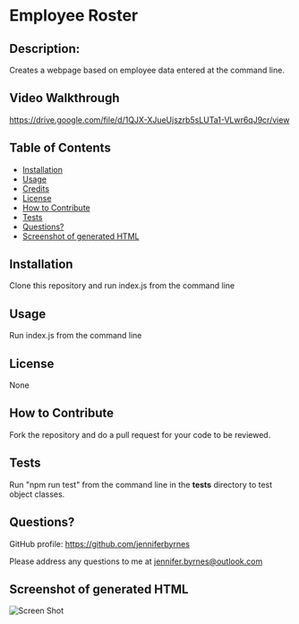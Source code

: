 
# Employee Roster


## Description:

Creates a webpage based on employee data entered at the command line.

## Video Walkthrough

https://drive.google.com/file/d/1QJX-XJueUjszrb5sLUTa1-VLwr6qJ9cr/view

## Table of Contents

- [Installation](#installation)
- [Usage](#usage)
- [Credits](#credits)
- [License](#license)
- [How to Contribute](#How-to-Contribute)
- [Tests](#Tests)
- [Questions?](#Questions)
- [Screenshot of generated HTML](#Screenshot-of-generated-HTML)

## Installation

Clone this repository and run index.js from the command line

## Usage

Run index.js from the command line

## License

None

## How to Contribute

Fork the repository and do a pull request for your code to be reviewed.

## Tests

Run "npm run test" from the command line in the __tests__ directory to test object classes.

## Questions?

GitHub profile: https://github.com/jenniferbyrnes

Please address any questions to me at jennifer.byrnes@outlook.com

## Screenshot of generated HTML

![Screen Shot](https://user-images.githubusercontent.com/105435313/182707415-0e4e9981-e6d0-470d-b1e4-c44ab98f4bdb.png)

  
  
